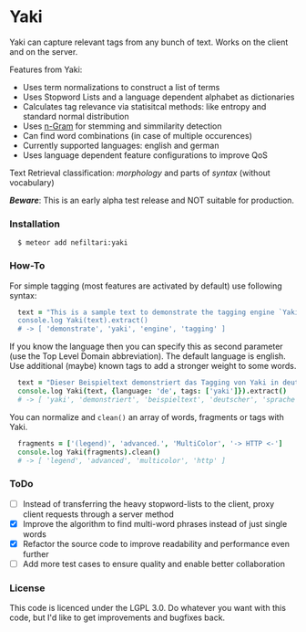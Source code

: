 # Yaki
Yaki can capture relevant tags from any bunch of text. Works on the client and on the server. 

Features from Yaki:
- Uses term normalizations to construct a list of terms
- Uses Stopword Lists and a language dependent alphabet as dictionaries
- Calculates tag relevance via statisitcal methods: like entropy and standard normal distribution
- Uses [n-Gram](http://en.wikipedia.org/wiki/N-gram) for stemming and simmilarity detection
- Can find word combinations (in case of multiple occurences)
- Currently supported languages: english and german
- Uses language dependent feature configurations to improve QoS

Text Retrieval classification: *morphology* and parts of *syntax* (without vocabulary)

***Beware***: This is an early alpha test release and NOT suitable for production.

### Installation

```shell
  $ meteor add nefiltari:yaki
```

### How-To
For simple tagging (most features are activated by default) use following syntax: 
```coffee
  text = "This is a sample text to demonstrate the tagging engine `Yaki`.
  console.log Yaki(text).extract()
  # -> [ 'demonstrate', 'yaki', 'engine', 'tagging' ]
```

If you know the language then you can specify this as second parameter (use the Top Level Domain abbreviation).
The default language is english.
Use additional (maybe) known tags to add a stronger weight to some words.
```coffee
  text = "Dieser Beispieltext demonstriert das Tagging von Yaki in deutscher Sprache."
  console.log Yaki(text, {language: 'de', tags: ['yaki']}).extract()
  # -> [ 'yaki', 'demonstriert', 'beispieltext', 'deutscher', 'sprache' ]
```

You can normalize and `clean()` an array of words, fragments or tags with Yaki.
```coffee
  fragments = ['(legend)', 'advanced.', 'MultiColor', '-> HTTP <-']
  console.log Yaki(fragments).clean()
  # -> [ 'legend', 'advanced', 'multicolor', 'http' ]
```

### ToDo

- [ ] Instead of transferring the heavy stopword-lists to the client, proxy client requests through
  a server method
- [x] Improve the algorithm to find multi-word phrases instead of just single words
- [x] Refactor the source code to improve readability and performance even further
- [ ] Add more test cases to ensure quality and enable better collaboration

### License

This code is licenced under the LGPL 3.0. Do whatever you want with this code, but I'd like to get improvements and bugfixes back. 